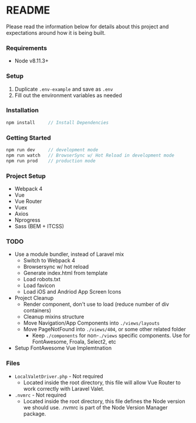 # README #
Please read the information below for details about this project and expectations 
around how it is being built.

### Requirements
* Node v8.11.3+

### Setup
1. Duplicate `.env-example` and save as `.env`
1. Fill out the environment variables as needed

### Installation
```js
npm install     // Install Dependencies
```

### Getting Started
```js
npm run dev     // development mode
npm run watch   // BrowserSync w/ Hot Reload in development mode
npm run prod    // production mode
```

### Project Setup
* Webpack 4
* Vue
* Vue Router
* Vuex
* Axios
* Nprogress
* Sass (BEM + ITCSS)

### TODO
* Use a module bundler, instead of Laravel mix
    * Switch to Webpack 4
    * Browsersync w/ hot reload
    * Generate index.html from template
    * Load robots.txt
    * Load favicon
    * Load iOS and Andriod App Screen Icons
* Project Cleanup
    * Render component, don't use <router-view> to load (reduce number of div containers)
    * Cleanup mixins structure
    * Move Navigation/App Components into `./views/layouts`
    * Move PageNotFound into `./views/404`, or some other related folder
        * Keep `./components` for non-`./views` specific components. Use for FontAwesome, Froala, Select2, etc
* Setup FontAwesome Vue Implemtnation

### Files
* `LocalValetDriver.php` - Not required
    * Located inside the root directory, this file will allow Vue Router to work correctly with Laravel Valet.  
* `.nvmrc` - Not required
    * Located inside the root directory, this file defines the Node version we should use. .nvmrc is part of the Node Version Manager package. 